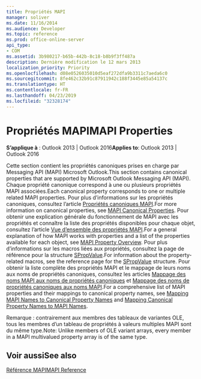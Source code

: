 ```yaml
---
title: Propriétés MAPI
manager: soliver
ms.date: 11/16/2014
ms.audience: Developer
ms.topic: reference
ms.prod: office-online-server
api_type:
- COM
ms.assetid: 3b980217-b65b-442b-8c18-b8b9f3ff487a
description: Dernière modification le 12 mars 2013
localization_priority: Priority
ms.openlocfilehash: d08e0526035010d5eaf272dfa9b3311c7aeda6c0
ms.sourcegitcommit: 8fe462c32b91c87911942c188f3445e85a54137c
ms.translationtype: HT
ms.contentlocale: fr-FR
ms.lasthandoff: 04/23/2019
ms.locfileid: "32328174"
---
```

# <a name="mapi-properties"></a><span data-ttu-id="be156-103">Propriétés MAPI</span><span class="sxs-lookup"><span data-stu-id="be156-103">MAPI Properties</span></span>

 
  
<span data-ttu-id="be156-104">**S’applique à** : Outlook 2013 | Outlook 2016</span><span class="sxs-lookup"><span data-stu-id="be156-104">**Applies to**: Outlook 2013 | Outlook 2016</span></span> 
  
<span data-ttu-id="be156-105">Cette section contient les propriétés canoniques prises en charge par Messaging API (MAPI) Microsoft Outlook.</span><span class="sxs-lookup"><span data-stu-id="be156-105">This section contains canonical properties that are supported by Microsoft Outlook Messaging API (MAPI).</span></span> <span data-ttu-id="be156-106">Chaque propriété canonique correspond à une ou plusieurs propriétés MAPI associées.</span><span class="sxs-lookup"><span data-stu-id="be156-106">Each canonical property corresponds to one or multiple related MAPI properties.</span></span> <span data-ttu-id="be156-107">Pour plus d’informations sur les propriétés canoniques, consultez l’article [Propriétés canoniques MAPI](mapi-canonical-properties.md).</span><span class="sxs-lookup"><span data-stu-id="be156-107">For more information on canonical properties, see [MAPI Canonical Properties](mapi-canonical-properties.md).</span></span> <span data-ttu-id="be156-108">Pour obtenir une explication générale du fonctionnement de MAPI avec les propriétés et connaître la liste des propriétés disponibles pour chaque objet, consultez l’article [Vue d’ensemble des propriétés MAPI](mapi-property-overview.md).</span><span class="sxs-lookup"><span data-stu-id="be156-108">For a general explanation of how MAPI works with properties and a list of the properties available for each object, see [MAPI Property Overview](mapi-property-overview.md).</span></span> <span data-ttu-id="be156-109">Pour plus d’informations sur les macros liées aux propriétés, consultez la page de référence pour la structure [SPropValue](spropvalue.md).</span><span class="sxs-lookup"><span data-stu-id="be156-109">For information about the property-related macros, see the reference page for the [SPropValue](spropvalue.md) structure.</span></span> <span data-ttu-id="be156-110">Pour obtenir la liste complète des propriétés MAPI et le mappage de leurs noms aux noms de propriétés canoniques, consultez les articles [Mappage des noms MAPI aux noms de propriétés canoniques](mapping-mapi-names-to-canonical-property-names.md) et [Mappage des noms de propriétés canoniques aux noms MAPI](mapping-canonical-property-names-to-mapi-names.md).</span><span class="sxs-lookup"><span data-stu-id="be156-110">For a comprehensive list of MAPI properties and their mappings to canonical property names, see [Mapping MAPI Names to Canonical Property Names](mapping-mapi-names-to-canonical-property-names.md) and [Mapping Canonical Property Names to MAPI Names](mapping-canonical-property-names-to-mapi-names.md).</span></span> 
  
<span data-ttu-id="be156-111">Remarque : contrairement aux membres des tableaux de variantes OLE, tous les membres d’un tableau de propriétés à valeurs multiples MAPI sont du même type.</span><span class="sxs-lookup"><span data-stu-id="be156-111">Note: Unlike members of OLE variant arrays, every member in a MAPI multivalued property array is of the same type.</span></span> 
  
## <a name="see-also"></a><span data-ttu-id="be156-112">Voir aussi</span><span class="sxs-lookup"><span data-stu-id="be156-112">See also</span></span>



[<span data-ttu-id="be156-113">Référence MAPI</span><span class="sxs-lookup"><span data-stu-id="be156-113">MAPI Reference</span></span>](mapi-reference.md)

